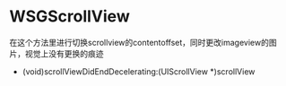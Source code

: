 # WSGScrollView

在这个方法里进行切换scrollview的contentoffset，同时更改imageview的图片，视觉上没有更换的痕迹
- (void)scrollViewDidEndDecelerating:(UIScrollView *)scrollView
